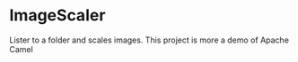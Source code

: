 ImageScaler
===========

Lister to a folder and scales images. This project is more a demo of Apache Camel
